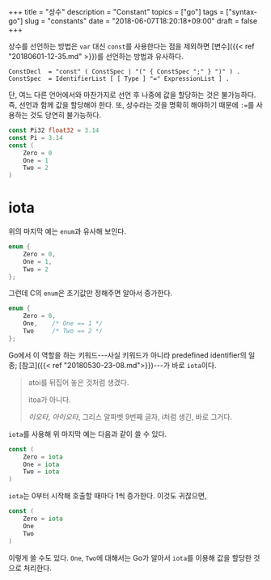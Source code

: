 +++
title = "상수"
description = "Constant"
topics = ["go"]
tags = ["syntax-go"]
slug = "constants"
date = "2018-06-07T18:20:18+09:00"
draft = false
+++

상수를 선언하는 방법은 `var` 대신 `const`를 사용한다는 점을 제외하면 [변수]({{< ref "20180601-12-35.md" >}})를 선언하는 방법과 유사하다. 

```
ConstDecl  = "const" ( ConstSpec | "(" { ConstSpec ";" } ")" ) .
ConstSpec  = IdentifierList [ [ Type ] "=" ExpressionList ] .
```

단, 여느 다른 언어에서와 마찬가지로 선언 후 나중에 값을 할당하는 것은 불가능하다. 즉, 선언과 함께 값을 할당해야 한다. 또, 상수라는 것을 명확히 해야하기 때문에 `:=`를 사용하는 것도 당연히 불가능하다.

```go
const Pi32 float32 = 3.14
const Pi = 3.14
const (
	Zero = 0
	One = 1
	Two = 2
)
```

# iota

위의 마지막 예는 `enum`과 유사해 보인다.

```c
enum {
	Zero = 0,
	One = 1,
	Two = 2
};
```

그런데 C의 `enum`은 초기값만 정해주면 알아서 증가한다.

```c
enum {
	Zero = 0,
	One,	/* One == 1 */
	Two		/* Two == 2 */
};
```

Go에서 이 역할을 하는 키워드---사실 키워드가 아니라 predefined identifier의 일종; [참고]({{< ref "20180530-23-08.md">}})---가 바로 `iota`이다.

> atoi를 뒤집어 놓은 것처럼 생겼다.
>
> itoa가 아니다.
>
> *이오타*, *아이오타*, 그리스 알파벳 9번째 글자, i처럼 생긴, 바로 그거다.

`iota`를 사용해 위 마지막 예는 다음과 같이 쓸 수 있다.

```go
const (
	Zero = iota
	One = iota
	Two = iota
)
```

`iota`는 0부터 시작해 호출할 때마다 1씩 증가한다. 이것도 귀찮으면,

```go
const (
	Zero = iota
	One
	Two
)
```

이렇게 쓸 수도 있다.  `One`, `Two`에 대해서는 Go가 알아서 `iota`를 이용해 값을 할당한 것으로 처리한다.

